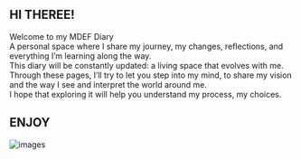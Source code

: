 <link rel="stylesheet" href="stylesheets/extra.css">

## HI THEREE!
Welcome to my MDEF Diary  
A personal space where I share my journey, my changes, reflections, and everything I’m learning along the way.  
This diary will be constantly updated: a living space that evolves with me.  
Through these pages, I’ll try to let you step into my mind, to share my vision and the way I see and interpret the world around me.  
I hope that exploring it will help you understand my process, my choices.

## ENJOY

![images](https://github.com/user-attachments/assets/1c944150-c625-44d5-a6c4-d5d06a2082f6)

